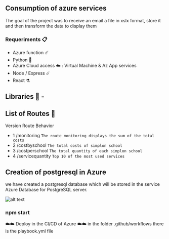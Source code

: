 ## Consumption of azure services
The goal of the project was to receive an email a file in xslx format, store it and then transform the data to display them

### Requeriments 📋
- Azure function ☄️
- Python 🐍
- Azure Cloud access ☁️ : Virtual Machine & Az App services
- Node / Express ☄️
- React ⚗️
## Libraries 📒 - 

## List of Routes 📖
Version	Route	Behavior

- 1	/monitoring	`The route monitoring displays the sum of the total costs`
- 2	/costbyschool	`The total costs of simplon school`
- 3	/costperschool	`The total quantity of each simplon school`
- 4	/servicequantity `Top 10 of the most used services`

## Creation of postgresql in Azure

we have created a postgresql database which will be stored in the service Azure Database for PostgreSQL server.

![alt text](https://user-images.githubusercontent.com/43003646/114748997-c2710d00-9d52-11eb-8047-89c9b44ffc3b.png)


### npm start
☁️☁️ Deploy in the CI/CD of Azure ☁️☁️
in the folder .github/workflows there is the playbook.yml file
